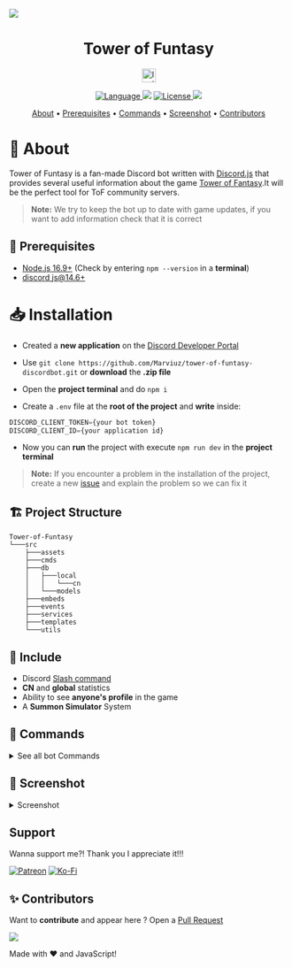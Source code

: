 <img src="https://guides.gamepressure.com/gfx/logos/1280x470/1280_524041220.jpg"></img>

<h1 align="center">Tower of Funtasy</h1>

<p align="center">
<a href="https://discord.com/oauth2/authorize?client_id=1013445171536482326&permissions=8&scope=applications.commands%20bot">
    <img src="https://img.shields.io/badge/-Invite%20Bot!-5865F2?logo=discord&logoColor=white&style=flat-square" alt="Invite Bot" height="25">
</a>
</p>
<p align="center">
    <a href="">
        <img src="https://img.shields.io/github/package-json/dependency-version/Marviuz/tower-of-funtasy-discordbot/discord.js?style=flat-square" alt="Language">
    </a>
    <img src="https://img.shields.io/badge/Language-Javascript-yellow?style=flat-square"></img>
    <a href="./LICENSE">
        <img src="https://img.shields.io/github/license/Marviuz/tower-of-funtasy-discordbot?style=flat-square" alt="License">   
    <a>
    <img src="https://img.shields.io/badge/dynamic/json?color=orange&label=Version&query=version&url=https%3A%2F%2Fi8.ae%2FkGkBR&style=flat-square">
</p>

<p align="center">
  <a href="#-about">About</a>
  •
  <a href="#-prerequisites">Prerequisites</a>
  •
  <a href="#-commands">Commands</a>
  •
  <a href="#-screenshot">Screenshot</a>
  •
  <a href="#-contributors">Contributors</a>
</p>

# 📜 About

Tower of Funtasy is a fan-made Discord bot written with [Discord.js](https://discord.js.org) that provides several useful information about the game [Tower of Fantasy](https://www.toweroffantasy-global.com).It will be the perfect tool for ToF community servers.

> **Note:** We try to keep the bot up to date with game updates, if you want to add information check that it is correct

## 🚧 Prerequisites

- [Node.js 16.9+](https://nodejs.org/en/download/) (Check by entering `npm --version` in a **terminal**)
- [discord js@14.6+](https://www.npmjs.com/package/discord.js)

# 📥 Installation

- Created a **new application** on the [Discord Developer Portal](https://discord.com/developers/applications)
- Use `git clone https://github.com/Marviuz/tower-of-funtasy-discordbot.git` or **download** the **.zip file**
- Open the **project terminal** and do `npm i`

- Create a `.env` file at the **root of the project** and **write** inside:

```js
DISCORD_CLIENT_TOKEN={your bot token}
DISCORD_CLIENT_ID={your application id}
```

- Now you can **run** the project with execute `npm run dev` in the **project terminal**

> **Note:** If you encounter a problem in the installation of the project, create a new [issue](https://github.com/Marviuz/tower-of-funtasy-discordbot/issues) and explain the problem so we can fix it

## 🏗️ Project Structure

```
Tower-of-Funtasy
└───src
    ├───assets
    ├───cmds
    ├───db
    │   ├───local
    │   │   └───cn
    │   └───models
    ├───embeds
    ├───events
    ├───services
    ├───templates
    └───utils
```

## 🔧 Include

- Discord [Slash command](https://discord.com/blog/welcome-to-the-new-era-of-discord-apps?ref=badge)
- **CN** and **global** statistics
- Ability to see **anyone's profile** in the game
- A **Summon Simulator** System

## 📑 Commands

<details>
    <summary>See all bot Commands</summary>

| Command             | Description                                                         |
| ------------------- | ------------------------------------------------------------------- |
| /help               | See all commands                                                    |
| /joint-operation    | View today's Joint Operations                                       |
| /matrix             | View matrix details                                                 |
| /order              | Simulate an summon on a choice of banner (slow)                     |
| /password           | See all passwords for chests and doors in the map                   |
| /reminder           | ToF View dailies/weeklies!                                          |
| /simulacra          | View simulacra details                                              |
| /userinfo           | View information of a player in ToF.                                |
| /botinfo            | Give information about the bot                                      |
| /contribute         | Contribute to this project                                          |
| /invite             | Invite this bot to youre server                                     |
| /map                | Get all interactive maps links                                      |
| /raid               | View raid detail                                                    |
| /vote               | Vote for support bot and creators                                   |
| /support            | Oh! You wanna support me?!                                          |
| /game-daily-channel | Set up a channel that will indicate the things to do each day       |
| /setregion          | Allows to adapt the time displayed according to the region          |
| /bug-report         | Warn the staff of a bug found                                       |
| /crit               | Get crit rate according to the crit and the level                   |
| /vitality           | Set up a scheduler that informs you when your vitality is filled    |

</details>

## 📸 Screenshot

<details>
    <summary>Screenshot</summary>
    <p align="center">
        <img src="https://i.imgur.com/Qv75V46.png">
        <img src="https://i.imgur.com/qXRTmdE.png">
        <img src="https://i.imgur.com/f8JXwAg.png">
  </p>

</details>

## Support

Wanna support me?! Thank you I appreciate it!!!

[![Patreon](https://img.shields.io/badge/Patreon-F96854?logo=patreon&logoColor=white&style=flat-square)](https://www.patreon.com/m/Marviuz) [![Ko-Fi](https://img.shields.io/badge/Ko--fi-F16061?logo=ko-fi&logoColor=white&style=flat-square)](https://ko-fi.com/Marviuz/)

## ✨ Contributors

Want to **contribute** and appear here ? Open a [Pull Request](https://github.com/Marviuz/tower-of-funtasy-discordbot/pulls)

<a href="https://github.com/Marviuz/tower-of-funtasy-discordbot/graphs/contributors">
  <img src="https://contributors-img.web.app/image?repo=Marviuz/tower-of-funtasy-discordbot" />
</a>

Made with ❤️ and JavaScript!
